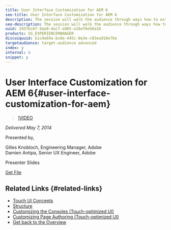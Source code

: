 ```yaml
---
title: User Interface Customization for AEM 6
seo-title: User Interface Customization for AEM 6
description: The session will walk the audience through ways how to extend AEM 6.0’s user interface. With the new resource merger it is possible to modify every admin console through an overlay to change, delete or add any node or property. In combination with the new client side foundation vocabulary It opens up new ways of customization of the product. Furthermore AEM provides a broad range of extension points in the new page authoring, to hook in custom implementations in the layered architecture.
seo-description: The session will walk the audience through ways how to extend AEM 6.0’s user interface. With the new resource merger it is possible to modify every admin console through an overlay to change, delete or add any node or property. In combination with the new client side foundation vocabulary It opens up new ways of customization of the product. Furthermore AEM provides a broad range of extension points in the new page authoring, to hook in custom implementations in the layered architecture.
uuid: 2937bc6f-9ae8-4acf-a965-a16ef6e56a16
products: SG_EXPERIENCEMANAGER
discoiquuid: b1c4e69a-bc0e-445c-8e3e-c03ead18e76e
targetaudience: target-audience advanced
index: y
internal: n
snippet: y
---
```


# User Interface Customization for AEM 6{#user-interface-customization-for-aem}

>[!VIDEO](https://video.tv.adobe.com/v/19519/?quality=9)

*Delivered May 7, 2014*

Presented by,

Gilles Knobloch, Engineering Manager, Adobe  
Damien Antipa, Senior UX Engineer, Adobe

Presenter Slides

[Get File](assets/user-interface-customization-for-aem6.pdf)

## Related Links {#related-links}

* [Touch UI Concepts](http://docs.adobe.com/docs/en/aem/6-0/develop/the-basics/touch-ui-concepts.html)
* [Structure](http://docs.adobe.com/docs/en/aem/6-0/develop/the-basics/touch-ui-structure.html)
* [Customizing the Consoles (Touch-optimized UI)](http://docs.adobe.com/docs/en/aem/6-0/develop/extending/customizing-consoles-touch.html)
* [Customizing Page Authoring (Touch-optimized UI)](http://docs.adobe.com/docs/en/aem/6-0/develop/extending/customizing-page-authoring-touch.html)
* [Get back to the Overview](https://helpx.adobe.com/experience-manager/kt/eseminars/gems/aem-index.html)

